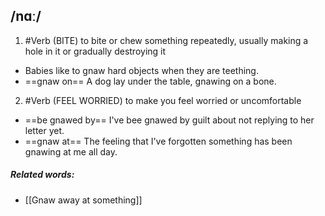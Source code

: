 ## /nɑː/  
1. #Verb 
(BITE)
to bite or chew something repeatedly, usually making a hole in it or gradually destroying it

- Babies like to gnaw hard objects when they are teething.
- ==gnaw on==
A dog lay under the table, gnawing on a bone.

2. #Verb 
(FEEL WORRIED)
to make you feel worried or uncomfortable

- ==be gnawed by==
I've bee gnawed by guilt about not replying to her letter yet.
- ==gnaw at==
The feeling that I've forgotten something has been gnawing at me all day.

##### Related words:
- [[Gnaw away at something]]